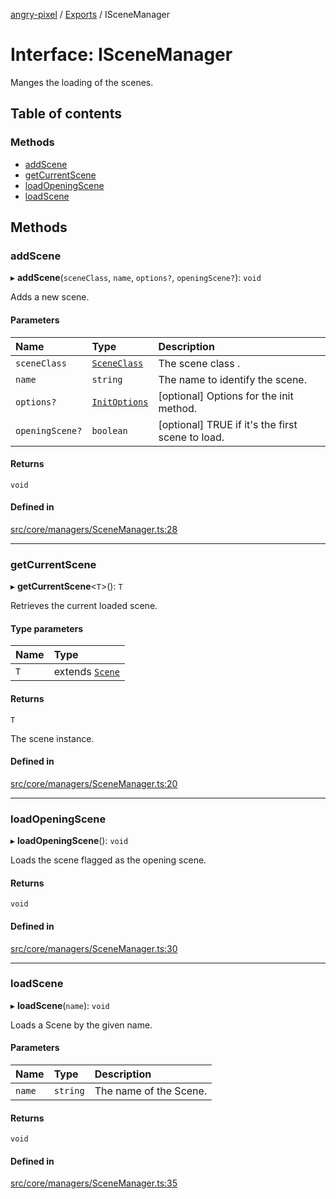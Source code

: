 [angry-pixel](../README.md) / [Exports](../modules.md) / ISceneManager

# Interface: ISceneManager

Manges the loading of the scenes.

## Table of contents

### Methods

- [addScene](ISceneManager.md#addscene)
- [getCurrentScene](ISceneManager.md#getcurrentscene)
- [loadOpeningScene](ISceneManager.md#loadopeningscene)
- [loadScene](ISceneManager.md#loadscene)

## Methods

### addScene

▸ **addScene**(`sceneClass`, `name`, `options?`, `openingScene?`): `void`

Adds a new scene.

#### Parameters

| Name | Type | Description |
| :------ | :------ | :------ |
| `sceneClass` | [`SceneClass`](../modules.md#sceneclass) | The scene class . |
| `name` | `string` | The name to identify the scene. |
| `options?` | [`InitOptions`](InitOptions.md) | [optional] Options for the init method. |
| `openingScene?` | `boolean` | [optional] TRUE if it's the first scene to load. |

#### Returns

`void`

#### Defined in

[src/core/managers/SceneManager.ts:28](https://github.com/angry-pixel-studio/angry-pixel-engine/blob/8704b49/src/core/managers/SceneManager.ts#L28)

___

### getCurrentScene

▸ **getCurrentScene**<`T`\>(): `T`

Retrieves the current loaded scene.

#### Type parameters

| Name | Type |
| :------ | :------ |
| `T` | extends [`Scene`](../classes/Scene.md) |

#### Returns

`T`

The scene instance.

#### Defined in

[src/core/managers/SceneManager.ts:20](https://github.com/angry-pixel-studio/angry-pixel-engine/blob/8704b49/src/core/managers/SceneManager.ts#L20)

___

### loadOpeningScene

▸ **loadOpeningScene**(): `void`

Loads the scene flagged as the opening scene.

#### Returns

`void`

#### Defined in

[src/core/managers/SceneManager.ts:30](https://github.com/angry-pixel-studio/angry-pixel-engine/blob/8704b49/src/core/managers/SceneManager.ts#L30)

___

### loadScene

▸ **loadScene**(`name`): `void`

Loads a Scene by the given name.

#### Parameters

| Name | Type | Description |
| :------ | :------ | :------ |
| `name` | `string` | The name of the Scene. |

#### Returns

`void`

#### Defined in

[src/core/managers/SceneManager.ts:35](https://github.com/angry-pixel-studio/angry-pixel-engine/blob/8704b49/src/core/managers/SceneManager.ts#L35)

